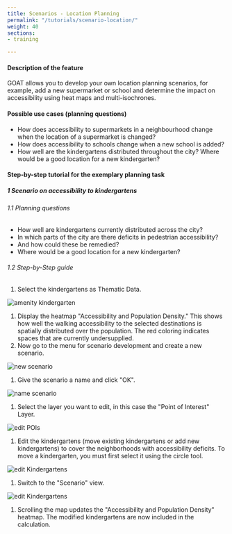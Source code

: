 ```yaml
---
title: Scenarios - Location Planning
permalink: "/tutorials/scenario-location/"
weight: 40
sections:
- training

---
```

#### Description of the feature

GOAT allows you to develop your own location planning scenarios, for example, add a new supermarket or school and determine the impact on accessibility using heat maps and multi-isochrones.

#### Possible use cases (planning questions)

* How does accessibility to supermarkets in a neighbourhood change when the location of a supermarket is changed?
* How does accessibility to schools change when a new school is added?
* How well are the kindergartens distributed throughout the city? Where would be a good location for a new kindergarten?

#### Step-by-step tutorial for the exemplary planning task

##### 1 Scenario on accessibility to kindergartens

###### 1.1 Planning questions

* How well are kindergartens currently distributed across the city?
* In which parts of the city are there deficits in pedestrian accessibility?
* And how could these be remedied?
* Where would be a good location for a new kindergarten?

###### 1.2 Step-by-Step guide

1. Select the kindergartens as Thematic Data.

<img src="/images/training_materials/Scenario_POIs/kindergarten.webp" alt="amenity kindergarten" style="max-height:200px;"/>

1. Display the heatmap "Accessibility and Population Density." This shows how well the walking accessibility to the selected destinations is spatially distributed over the population. The red coloring indicates spaces that are currently undersupplied.
2. Now go to the menu for scenario development and create a new scenario.

<img src="/images/training_materials/Scenario_POIs/create_scenario.webp"  alt="new scenario" style="max-height:150px;"/>

1. Give the scenario a name and click "OK".

<img src="/images/training_materials/Scenario_POIs/name_scenario.webp" alt="name scenario" style="max-height:200px;"/>

1. Select the layer you want to edit, in this case the "Point of Interest" Layer.

<img src="/images/training_materials/Scenario_POIs/PointofInterest.webp" alt="edit POIs" style="max-height:200px;"/>

1. Edit the kindergartens (move existing kindergartens or add new kindergartens) to cover the neighborhoods with accessibility deficits. To move a kindergarten, you must first select it using the circle tool.

<img src="/images/training_materials/Scenario_POIs/circle_tool.webp" alt="edit Kindergartens" style="max-height:270px;"/>

1. Switch to the "Scenario" view.

<img src="/images/training_materials/Scenario_POIs/scenario_heatmap.webp" alt="edit Kindergartens" style="max-height:250px;"/>

1. Scrolling the map updates the "Accessibility and Population Density" heatmap. The modified kindergartens are now included in the calculation.